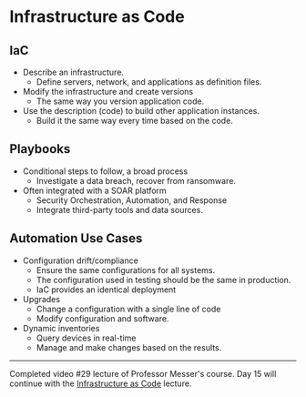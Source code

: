 # Infrastructure as Code

## IaC
* Describe an infrastructure.
  * Define servers, network, and applications as definition files.
* Modify the infrastructure and create versions
  * The same way you version application code.
* Use the description (code) to build other application instances.
  * Build it the same way every time based on the code.

## Playbooks
* Conditional steps to follow, a broad process
  * Investigate a data breach, recover from ransomware.
* Often integrated with a SOAR platform
  * Security Orchestration, Automation, and Response
  * Integrate third-party tools and data sources.

## Automation Use Cases
* Configuration drift/compliance
  * Ensure the same configurations for all systems.
  * The configuration used in testing should be the same in production.
  * IaC provides an identical deployment
* Upgrades
  * Change a configuration with a single line of code
  * Modify configuration and software.
* Dynamic inventories
  * Query devices in real-time
  * Manage and make changes based on the results.

****************

Completed video #29 lecture of Professor Messer's course. Day 15 will continue with the [Infrastructure as Code](https://www.youtube.com/watch?v=n6jIaKWixF4&list=PLG49S3nxzAnl_tQe3kvnmeMid0mjF8Le8&index=30) lecture.


